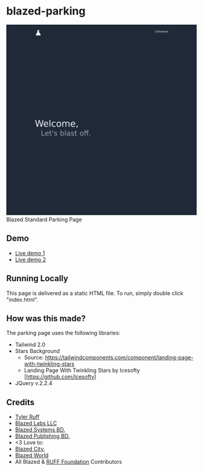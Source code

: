 # blazed-parking
[![Screenshot](screenshot.png)](https://blazed.sbs/)
Blazed Standard Parking Page

## Demo
- [Live demo 1](https://blazed.sbs/)
- [Live demo 2](https://blazed.monster/)


## Running Locally
This page is delivered as a static HTML file. To run, simply double click "index.html".

## How was this made?
The parking page uses the following libraries:
- Tailwind 2.0
- Stars Background
    + Source: https://tailwindcomponents.com/component/landing-page-with-twinkling-stars
    + Landing Page With Twinkling Stars by Icesofty [https://github.com/Icesofty]
- JQuery v.2.2.4

## Credits
- [Tyler Ruff](https://github.com/tyler-ruff)
- [Blazed Labs LLC](https://blazedlabs.com)
- [Blazed Systems BD.](https://blazed.systems/)
- [Blazed Publishing BD.](https://blazed.xyz/)
- <3 Love to:
- [Blazed City](https://blazed.city/), 
- [Blazed World](https://blazed.world/)
- All Blazed & [RUFF Foundation](https://blz.one/) Contributors